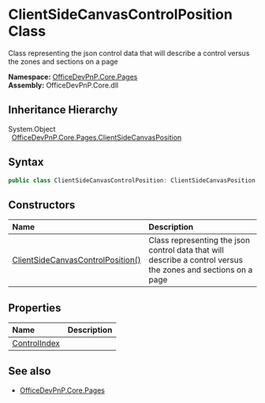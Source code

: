 # ClientSideCanvasControlPosition Class
 Class representing the json control data that will describe a control versus the zones and sections on a page   

**Namespace:** [OfficeDevPnP.Core.Pages](OfficeDevPnP.Core.Pages.md)  
**Assembly:** OfficeDevPnP.Core.dll  
## Inheritance Hierarchy
System.Object  
&ensp;[OfficeDevPnP.Core.Pages.ClientSideCanvasPosition](OfficeDevPnP.Core.Pages.ClientSideCanvasPosition.md)  
## Syntax
```C#
public class ClientSideCanvasControlPosition: ClientSideCanvasPosition
```
## Constructors
|**Name**|**Description**|
|:-----|:-----|
| [ClientSideCanvasControlPosition()](OfficeDevPnP.Core.Pages.ClientSideCanvasControlPosition.ctor1.md) |  Class representing the json control data that will describe a control versus the zones and sections on a page 
## Properties
|**Name**|**Description**|
|:-----|:-----|
| [ControlIndex](OfficeDevPnP.Core.Pages.ClientSideCanvasControlPosition.ControlIndex.md) | 
## See also
- [OfficeDevPnP.Core.Pages](OfficeDevPnP.Core.Pages.md)
